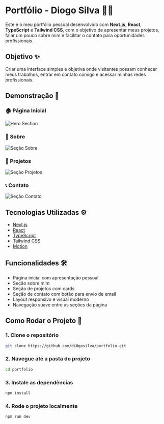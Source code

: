 # Portfólio - Diogo Silva 🧑‍💻

Este é o meu portfólio pessoal desenvolvido com **Next.js**, **React**, **TypeScript** e **Tailwind CSS**, com o objetivo de apresentar meus projetos, falar um pouco sobre mim e facilitar o contato para oportunidades profissionais.

## Objetivo ✨ 

Criar uma interface simples e objetiva onde visitantes possam conhecer meus trabalhos, entrar em contato comigo e acessar minhas redes profissionais.

## Demonstração 📸

### 🏠 Página Inicial
![Hero Section](https://media3.giphy.com/media/v1.Y2lkPTc5MGI3NjExbjVyeGNhNHMwZTk3dzJ0cDYzbXJ5Zzd2MmY4bHo4aHU4czE2ZW80biZlcD12MV9pbnRlcm5hbF9naWZfYnlfaWQmY3Q9Zw/SHBm5XAaJnVPMErOTk/giphy.gif)

### 👤 Sobre
![Seção Sobre](https://media2.giphy.com/media/v1.Y2lkPTc5MGI3NjExaXozaDQ2b2o5dGN0czF2cDhuaWM3cmM1b28wYjBmeTM1dHloaGhyciZlcD12MV9pbnRlcm5hbF9naWZfYnlfaWQmY3Q9Zw/6SyeBrtD4yYpO1pHZF/giphy.gif)

### 📁 Projetos
![Seção Projetos](https://media3.giphy.com/media/v1.Y2lkPTc5MGI3NjExZ3Aya3I5d2Q0aXR2OGg5dHdxeDJ3aXMwMTI5amJmcTlrODFlanU3NSZlcD12MV9pbnRlcm5hbF9naWZfYnlfaWQmY3Q9Zw/rsdvLYrvSub4JOecmd/giphy.gif)

### 📞 Contato
![Seção Contato](https://media1.giphy.com/media/v1.Y2lkPTc5MGI3NjExNzRobzNsdDRodXlhMDV6dm81NjBqMG5qZng3bndyY3UyYjNqOHpoaiZlcD12MV9pbnRlcm5hbF9naWZfYnlfaWQmY3Q9Zw/1Py87PbrRR2QUYNciA/giphy.gif)

## Tecnologias Utilizadas ⚙️

- [Next.js](https://nextjs.org/)
- [React](https://react.dev/)
- [TypeScript](https://www.typescriptlang.org/)
- [Tailwind CSS](https://tailwindcss.com/)
- [Motion](https://motion.dev/docs/react-quick-start)
  
## Funcionalidades 🛠️

- Página inicial com apresentação pessoal
- Seção sobre mim
- Seção de projetos com cards
- Seção de contato com botão para envio de email
- Layout responsivo e visual moderno
- Navegação suave entre as seções da página

## Como Rodar o Projeto 🔧

### 1. Clone o repositório
```bash
git clone https://github.com/di0gosilva/portfolio.git
```

### 2. Navegue até a pasta do projeto
```bash
cd portfolio
```

### 3. Instale as dependências
```bash
npm install
```

### 4. Rode o projeto localmente
```bash
npm run dev
```
